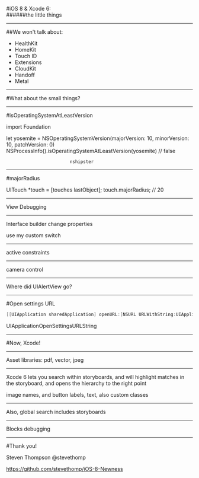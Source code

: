 #iOS 8 & Xcode 6:  
######the little things

---

##We won't talk about: 

- HealthKit
- HomeKit
- Touch ID
- Extensions
- CloudKit
- Handoff
- Metal

---

#What about the small things?


---
#isOperatingSystemAtLeastVersion

import Foundation

let yosemite = NSOperatingSystemVersion(majorVersion: 10, minorVersion: 10, patchVersion: 0)
NSProcessInfo().isOperatingSystemAtLeastVersion(yosemite) // false

							nshipster

---
#majorRadius

UITouch *touch = [touches lastObject];
touch.majorRadius; // 20

---

View Debugging

---

Interface builder change properties

use my custom switch

---

active constraints

---

camera control

---

Where did UIAlertView go?

---

#Open settings URL
```objectivec
[[UIApplication sharedApplication] openURL:[NSURL URLWithString:UIApplicationOpenSettingsURLString]];
```

UIApplicationOpenSettingsURLString

---

#Now, Xcode!

---

Asset libraries: pdf, vector, jpeg

---
Xcode 6 lets you search within storyboards, and will highlight matches in the storyboard, and opens the hierarchy to the right point

image names, and button labels, text, also custom classes

---

Also, global search includes storyboards

---

Blocks debugging

---

#Thank you!

Steven Thompson
@stevethomp

https://github.com/stevethomp/iOS-8-Newness